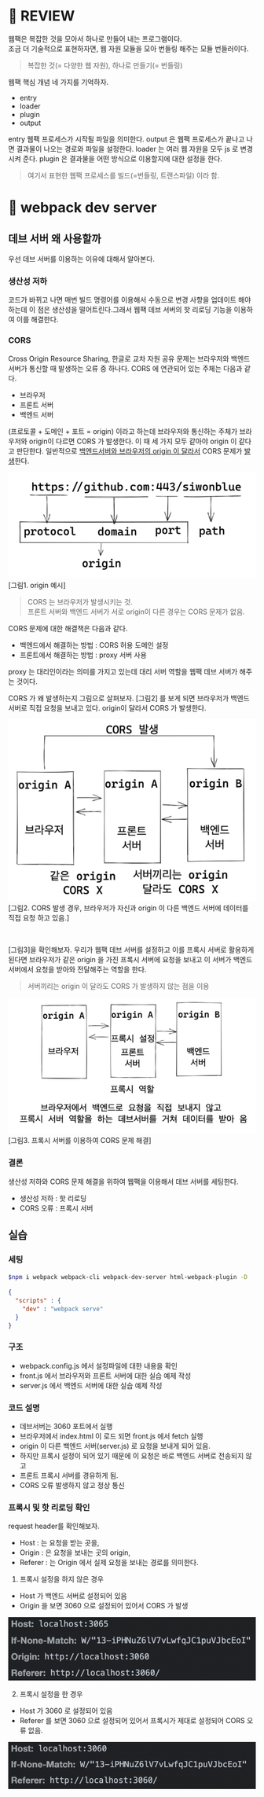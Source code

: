 
# 📍 REVIEW

웹팩은 복잡한 것을 모아서 하나로 만들어 내는 프로그램이다.  
조금 더 기술적으로 표현하자면,  웹 자원 모듈을 모아
번들링 해주는 모듈 번들러이다.
> 복잡한 것(= 다양한 웹 자원), 하나로 만들기(= 번들링)

웹팩 핵심 개념 네 가지를 기억하자.
- entry
- loader
- plugin
- output

entry 웹팩 프로세스가 시작될 파일을 의미한다.
output 은 웹팩 프로세스가 끝나고 나면 결과물이 나오는 경로와 파일을 설정한다.
loader 는 여러 웹 자원을 모두 js 로 변경시켜 준다.
plugin 은 결과물을 어떤 방식으로 이용할지에 대한 설정을 한다.

> 여기서 표현한 웹팩 프로세스를 빌드(=번들링, 트랜스파일) 이라 함.


# 📌 webpack dev server

## 데브 서버 왜 사용할까

우선 데브 서버를 이용하는 이유에 대해서 알아본다.

### 생산성 저하
코드가 바뀌고 나면 매번 빌드 명령어를 이용해서 수동으로 변경 사항을 업데이트 해야 하는데
이 점은 생산성을 떨어트린다.그래서 웹팩 데브 서버의 핫 리로딩 기능을 이용하여 이를 해결한다.
### CORS 

Cross Origin Resource Sharing, 한글로 교차 자원 공유 문제는 브라우저와 백엔드 서버가
통신할 때 발생하는 오류 중 하나다. CORS 에 연관되어 있는 주체는 다음과 같다.
- 브라우저
- 프론트 서버
- 백엔드 서버

(프로토콜 + 도메인 + 포트 = origin) 이라고 하는데 브라우저와 통신하는 주체가 브라우저와 origin이 다르면
CORS 가 발생한다. 이 때 세 가지 모두 같아야 origin 이 같다고 판단한다. 일반적으로 <U>백엔드서버와 브라우저의 origin 이 달라서</U> CORS 문제가 <U>발생</U>한다.

![img.png](public/img.png)  
[그림1. origin 예시]

> CORS 는 브라우저가 발생시키는 것.  
> 프론트 서버와 백엔드 서버가 서로 origin이 다른 경우는 CORS 문제가 없음.

CORS 문제에 대한 해결책은 다음과 같다.

- 백엔드에서 해결하는 방법 : CORS 허용 도메인 설정
- 프론트에서 해결하는 방법 : proxy 서버 사용  

proxy 는 대리인이라는 의미를 가지고 있는데 대리 서버 역할을 웹팩 데브 서버가 해주는 것이다.
 
 
CORS 가 왜 발생하는지 그림으로 살펴보자. [그림2] 를 보게 되면 브라우저가 백엔드 서버로 직접 요청을 보내고 있다.
origin이 달라서 CORS 가 발생한다.

![img_1.png](public/img_1.png)  
[그림2. CORS 발생 경우, 브라우저가 자신과 origin 이 다른 백엔드 서버에 데이터를 직접 요청 하고 있음.]
   
<br/>

[그림3]을 확인해보자. 우리가 웹팩 데브 서버를 설정하고 이를 프록시 서버로 활용하게 된다면
브라우저가 같은 origin 을 가진 프록시 서버에 요청을 보내고 이 서버가 백엔드 서버에서 요청을 받아와
전달해주는 역할을 한다. 

> 서버끼리는 origin 이 달라도 CORS 가 발생하지 않는 점을 이용

![img_2.png](public/img_2.png)  
[그림3. 프록시 서버를 이용하여 CORS 문제 해결]

### 결론
생산성 저하와 CORS 문제 해결을 위하여 웹팩을 이용해서
데브 서버를 세팅한다.

- 생산성 저하 : 핫 리로딩
- CORS 오류 : 프록시 서버


## 실습

### 세팅

```bash
$npm i webpack webpack-cli webpack-dev-server html-webpack-plugin -D
```

```json
{
  "scripts" : {
    "dev" : "webpack serve"
  }
}
```


### 구조
- webpack.config.js 에서 설정파일에 대한 내용을 확인
- front.js 에서 브라우저와 프론트 서버에 대한 실습 예제 작성
- server.js 에서 백엔드 서버에 대한 실습 예제 작성

### 코드 설명
- 데브서버는 3060 포트에서 실행
- 브라우저에서 index.html 이 로드 되면 front.js 에서 fetch 실행
- origin 이 다른 백엔드 서버(server.js) 로 요청을 보내게 되어 있음.
- 하지만 프록시 설정이 되어 있기 때문에 이 요청은 바로 백엔드 서버로 전송되지 않고
- 프론트 프록시 서버를 경유하게 됨.
- CORS 오류 발생하지 않고 정상 통신

### 프록시 및 핫 리로딩 확인

request header를 확인해보자.
- Host   :  는 요청을 받는 곳을, 
- Origin : 은 요청을 보내는 곳의 origin, 
- Referer : 는 Origin 에서 실제 요청을 보내는 경로를 의미한다.

1. 프록시 설정을 하지 않은 경우
    
- Host 가 백엔드 서버로 설정되어 있음
- Origin 을 보면 3060 으로 설정되어 있어서 CORS 가 발생

![img.png](public/img_3.png)


2. 프록시 설정을 한 경우

- Host 가 3060 로 설정되어 있음
- Referer 를 보면 3060 으로 설정되어 있어서 프록시가 제대로 설정되어 CORS 오류 없음.

![img.png](public/img_4.png)



